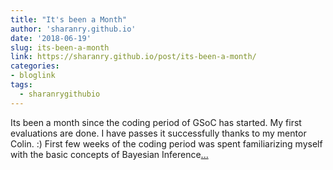 ```yaml
---
title: "It's been a Month"
author: 'sharanry.github.io'
date: '2018-06-19'
slug: its-been-a-month
link: https://sharanry.github.io/post/its-been-a-month/
categories:
- bloglink
tags:
  - sharanrygithubio
---
```


Its been a month since the coding period of GSoC has started. My first evaluations are done. I have passes it successfully thanks to my mentor Colin. :) First few weeks of the coding period was spent familiarizing myself with the basic concepts of Bayesian Inference[... <i class="fas fa-external-link-alt"></i>](https://sharanry.github.io/post/its-been-a-month/)

